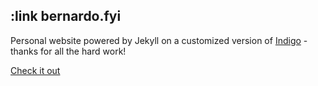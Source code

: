 ## :link bernardo.fyi

Personal website powered by Jekyll on a customized version of [Indigo](https://github.com/sergiokopplin/indigo) - thanks for all the hard work!

 [Check it out](https:bernardo.fyi)